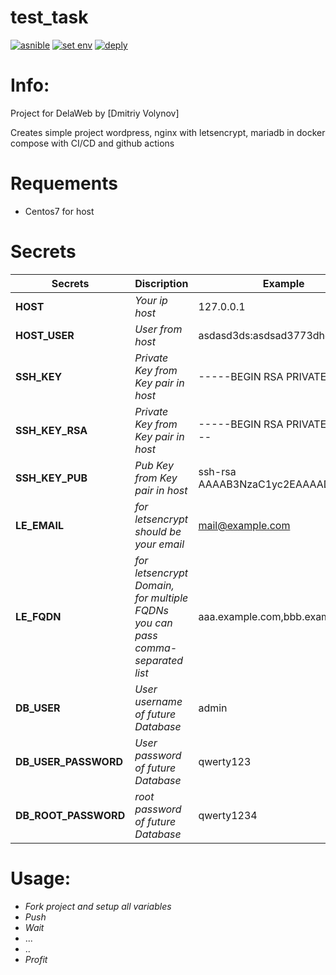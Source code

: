 # test_task
[![asnible](https://github.com/poogas/test_task/actions/workflows/ansible.yml/badge.svg)](https://github.com/poogas/test_task/actions/workflows/ansible.yml)
[![set env](https://github.com/poogas/test_task/actions/workflows/set_env.yml/badge.svg)](https://github.com/poogas/test_task/actions/workflows/set_env.yml)
[![deply](https://github.com/poogas/test_task/actions/workflows/deploy.yml/badge.svg)](https://github.com/poogas/test_task/actions/workflows/deploy.yml)

# Info:

Project for DelaWeb by [Dmitriy Volynov]

Creates simple project wordpress, nginx with letsencrypt, mariadb in docker compose with CI/CD and github actions 

# Requements

- Centos7 for host

# Secrets

 | Secrets | Discription | Example |
| ------ | ------ | ------ |
| **HOST** | *Your ip host* | 127.0.0.1
| **HOST_USER** | *User from host* | asdasd3ds:asdsad3773dhd37d37d
| **SSH_KEY** | *Private Key from Key pair in host* | -----BEGIN RSA PRIVATE KEY...
| **SSH_KEY_RSA** | *Private Key from Key pair in host* | -----BEGIN RSA PRIVATE KEY-----
| **SSH_KEY_PUB** | *Pub Key from Key pair in host* | ssh-rsa AAAAB3NzaC1yc2EAAAADAQA...
| **LE_EMAIL** | *for letsencrypt should be your email* | mail@example.com
| **LE_FQDN** | *for letsencrypt Domain, for multiple FQDNs you can pass comma-separated list* | aaa.example.com,bbb.example.com
| **DB_USER** | *User username of future Database* | admin
| **DB_USER_PASSWORD** | *User password of future Database* | qwerty123
| **DB_ROOT_PASSWORD** | *root password of future Database* | qwerty1234

# Usage:

- *Fork project and setup all variables*
- *Push*
- *Wait*
- ...
- ..
- *Profit*
